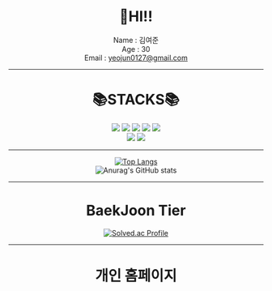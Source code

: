 <div align=center>
  
# 👋HI!!

 Name : 김여준<br>
 Age  : 30<br>
 Email : yeojun0127@gmail.com<br>

---

# 📚STACKS📚
<img src="https://img.shields.io/badge/python-3776AB?style=for-the-badge&logo=python&logoColor=white"> <img src="https://img.shields.io/badge/github-181717?style=for-the-badge&logo=github&logoColor=white"> <img src="https://img.shields.io/badge/git-F05032?style=for-the-badge&logo=git&logoColor=white"> <img src="https://img.shields.io/badge/JAVA-007396?style=for-the-badge&logo=java&logoColor=white"> <img src="https://img.shields.io/badge/html5-E34F26?style=for-the-badge&logo=html5&logoColor=white"><br> <img src="https://img.shields.io/badge/JavaScript-F7DF1E?style=for-the-badge&logo=JavaScript&logoColor=black">  <img src="https://img.shields.io/badge/oracle-F80000?style=for-the-badge&logo=oracle&logoColor=white">
  
---
  
  [![Top Langs](https://github-readme-stats.vercel.app/api/top-langs/?username=93KimYJ&exclude_repo=github-readme-stats,93KimYJ.github.io)](https://github.com/anuraghazra/github-readme-stats)<br>
![Anurag's GitHub stats](https://github-readme-stats.vercel.app/api?username=93KimYJ&show_icons=true&theme=cobalt)<br>
  
---

# BaekJoon Tier
[![Solved.ac Profile](http://mazassumnida.wtf/api/v2/generate_badge?boj=yeojun0127)](https://solved.ac/yeojun0127)<br>
  
---
  
# 개인 홈페이지
  

</div>

